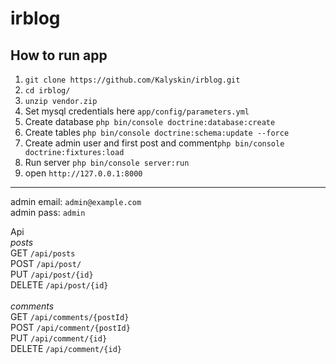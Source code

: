 irblog
======
How to run app
- 
1) `git clone https://github.com/Kalyskin/irblog.git`
2) `cd irblog/`
3) `unzip vendor.zip`
4) Set mysql credentials here `app/config/parameters.yml`
5) Create database `php bin/console doctrine:database:create`
6) Create tables `php bin/console doctrine:schema:update --force`
7) Create admin user and first post and comment`php bin/console doctrine:fixtures:load`
8) Run server `php bin/console server:run`
9) open `http://127.0.0.1:8000`

<hr/>

 admin email: `admin@example.com`<br/>
 admin pass: `admin`

Api<br/>
*posts*<br>
 GET `/api/posts`<br>
 POST `/api/post/`<br>
 PUT `/api/post/{id}`<br>
 DELETE `/api/post/{id}`<br>
<br/>
*comments*<br>
 GET `/api/comments/{postId}`<br>
 POST `/api/comment/{postId}`<br>
 PUT `/api/comment/{id}`<br>
 DELETE `/api/comment/{id}`<br>
<br/><br/>
